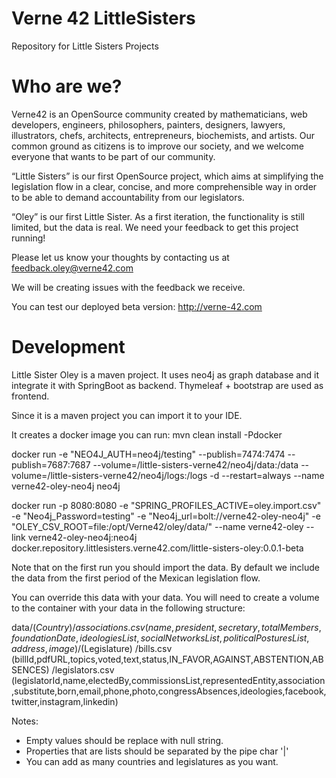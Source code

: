 # Verne 42 LittleSisters
Repository for Little Sisters Projects

# Who are we?

Verne42 is an OpenSource community created by mathematicians, web developers, engineers, philosophers, painters, designers, lawyers, illustrators, chefs, architects, entrepreneurs, biochemists, and artists. Our common ground as citizens is to improve our society, and we welcome everyone that wants to be part of our community.

“Little Sisters” is our first OpenSource project, which aims at simplifying the legislation flow in a clear, concise, and more comprehensible way in order to be able to demand accountability from our legislators.


“Oley” is our first Little Sister. As a first iteration, the functionality is still limited, but the data is real. We need your feedback to get this project running! 


Please let us know your thoughts by contacting us at feedback.oley@verne42.com

We will be creating issues with the feedback we receive.

You can test our deployed beta version:
http://verne-42.com

# Development

Little Sister Oley is a maven project.
It uses neo4j as graph database and it integrate it with SpringBoot as backend.
Thymeleaf + bootstrap are used as frontend.

Since it is a maven project you can import it to your IDE.

It creates a docker image you can run:
mvn clean install -Pdocker

docker run -e "NEO4J_AUTH=neo4j/testing" --publish=7474:7474 --publish=7687:7687 --volume=/little-sisters-verne42/neo4j/data:/data --volume=/little-sisters-verne42/neo4j/logs:/logs -d --restart=always --name verne42-oley-neo4j neo4j


docker run -p 8080:8080 -e "SPRING_PROFILES_ACTIVE=oley.import.csv" -e "Neo4j_Password=testing" -e "Neo4j_url=bolt://verne42-oley-neo4j" -e "OLEY_CSV_ROOT=file:/opt/Verne42/oley/data/" --name verne42-oley --link verne42-oley-neo4j:neo4j docker.repository.littlesisters.verne42.com/little-sisters-oley:0.0.1-beta


Note that on the first run you should import the data. By default we include the data from the first period of the Mexican legislation flow.

You can override this data with your data. You will need to create a volume to the container with your data in the following structure:

data/$(Country)
	/associations.csv (name,president,secretary,totalMembers,foundationDate,ideologiesList,socialNetworksList,politicalPosturesList,address,image)
	/$(Legislature)
		/bills.csv (billId,pdfURL,topics,voted,text,status,IN_FAVOR,AGAINST,ABSTENTION,ABSENCES)
		/legislators.csv (legislatorId,name,electedBy,commissionsList,representedEntity,association,substitute,born,email,phone,photo,congressAbsences,ideologies,facebook,twitter,instagram,linkedin)

Notes: 
- Empty values should be replace with null string.
- Properties that are lists should be separated by the pipe char '|'
- You can add as many countries and legislatures as you want.

